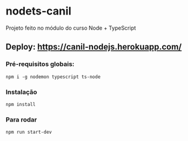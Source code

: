 # nodets-canil

Projeto feito no módulo do curso Node + TypeScript

## Deploy: https://canil-nodejs.herokuapp.com/

### Pré-requisitos globais:

`npm i -g nodemon typescript ts-node`

### Instalação

`npm install`

### Para rodar

`npm run start-dev`
